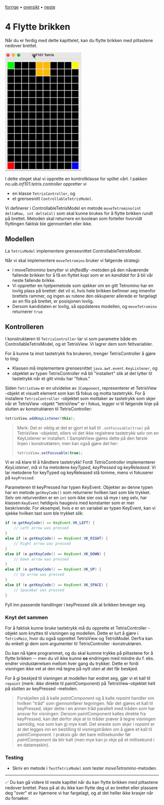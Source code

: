 [forrige](./03-tegnbrikke.md) &bullet; [oversikt](../README.md#steg-for-steg) &bullet; [neste](./05-roterebrikke.md)

# 4 Flytte brikken

Når du er ferdig med dette kapittelet, kan du flytte brikken med piltastene nedover brettet.

[<img src="./pics/movePiece.gif"  width="250">](./pics/movePiece.gif)

I dette steget skal vi opprette en kontrollklasse for spillet vårt. I pakken *no.uib.inf101.tetris.controller* oppretter vi
- en klasse `TetrisController`, og
- et grensesnitt `ControllableTetrisModel`.

Vi definerer i ControllableTetrisModel en metode `moveTetromino(int deltaRow, int deltaCol)` som skal kunne brukes for å flytte brikken rundt på brettet. Metoden skal returnere en boolean som forteller hvorvidt flyttingen faktisk ble gjennomført eller ikke.

## Modellen

La `TetrisModel` implementere grensesnittet ControllableTetrisModel.

Når vi skal implementere `moveTetromino` bruker vi følgende strategi:
- I moveTetromino benytter vi *shiftedBy* -metoden på den nåværende fallende brikken for å få en flyttet kopi som er en *kandidat* for å bli vår neste fallende brikke.
- Vi oppretter en hjelpemetode som sjekker om en gitt Tetromino har en lovlig plass på brettet: det vil si, hvis hele brikken befinner seg innenfor brettets rammer, og ingen av rutene den okkuperer allerede er fargelagt av en flis på brettet, er posisjonen lovlig.
- Dersom kandidaten er lovlig, så oppdateres modellen, og `moveTetromino` returnerer `true`

## Kontrolleren

I konstruktøren til `TetrisController` tar vi som parametre både en ControllableTetrisModel, og et TetrisView. Vi lagrer dem som feltvariabler.

For å kunne ta imot tastetrykk fra brukeren, trenger TetrisController å gjøre to ting:
- Klassen må implementere grensesnittet `java.awt.event.KeyListener`, og
- objektet av typen TetrisController må bli "installert" slik at det lytter til tastetrykk når et gitt vindu har "fokus."

Siden `TetrisView` er en utvidelse av `JComponent`, representerer et TetrisView -objekt et visuelt element som kan få fokus og motta tastetrykk. For å installere `TetrisController` -objektet som mottaker av tastetrykk som skjer når et TetrisView -objekt "tetrisView" er i fokus, legger vi til følgende linje på slutten av konstruktøren til TetrisController:
```java
tetrisView.addKeyListener(this);
```
> Merk: Det er viktig at det er gjort et kall til `.setFocusable(true)` på TetrisView -objektet, ellers vil det ikke registrere tastetrykk selv om en KeyListener er installert. I SampleView gjøres dette på den første linjen i konstruktøren; men kan også gjøre det her:
>
> ```java
> tetrisView.setFocusable(true);
> ```

Vi er nå klare til å håndtere tastetrykk! Fordi *TetrisController* implementerer *KeyListener*, må vi ha metodene *keyTyped*, *keyPressed* og *keyReleased*. Vi lar metodene for keyTyped og keyReleased stå tomme, mens vi fokuserer på `keyPressed`:

Parameteren til keyPressed har typen KeyEvent. Objekter av denne typen har en metode `getKeyCode()` som returnerer hvilken tast som ble trykket. Selv om returverdien er en `int` som ikke sier oss så mye i seg selv, har klassen `KeyEvent` heldigvis haugevis med konstanter som er mer beskrivende. For eksempel, hvis *e* er en variabel av typen KeyEvent, kan vi sjekke hvilken tast som ble trykket slik:
```java
if (e.getKeyCode() == KeyEvent.VK_LEFT) {
    // Left arrow was pressed
}
else if (e.getKeyCode() == KeyEvent.VK_RIGHT) {
    // Right arrow was pressed
}
else if (e.getKeyCode() == KeyEvent.VK_DOWN) {
    // Down arrow was pressed
}
else if (e.getKeyCode() == KeyEvent.VK_UP) {
    // Up arrow was pressed
}
else if (e.getKeyCode() == KeyEvent.VK_SPACE) {
    // Spacebar was pressed
}
```

Fyll inn passende handlinger i keyPressed slik at brikken beveger seg.

### Knyt det sammen

For å faktisk kunne bruke tastetrykk må du opprette et TetrisController -objekt som knyttes til visningen og modellen. Dette er lurt å gjøre i `TetrisMain`, hvor du også opprettet TetrisView og TetrisModel. Derfra kan du enkelt gi dem som argumenter til TetrisController -konstruktøren.

Du kan nå kjøre programmet, og du skal kunnne trykke på piltastene for å flytte brikken -- men du vil ikke kunne **se** endringen med mindre du f. eks. endrer vindustørrelsen mellom hver gang du trykker. Dette er fordi visningen ikke vet at den må tegne på nytt uten at det får beskjed.

For å gi beskjed til visningen at modellen har endret seg, gjør vi et kall til `repaint` (merk: *ikke* direkte til paintComponent) på TetrisView-objektet helt på slutten av keyPressed -metoden.

> Forskjellen på å kalle *paintComponent* og å kalle *repaint* handler om hvilken "tråd" som gjennomfører tegningen. Når det gjøres et kall til keyPressed, skjer dette i en annen tråd parallelt med tråden som har ansvar for visningen. Dersom paintComponent kalles direkte fra keyPressed, kan det derfor skje at to tråder prøver å tegne visningen samtidig, noe som kan gi mye krøll. Det eneste som skjer i *repaint* er at det legges inn en bestilling til visningstråden om å gjøre et kall til *paintComponent*. I praksis går det bare millisekunder før *paintComponent* da blir kalt (men mye kan jo skje på et millisekund i en datamaskin).


### Testing

* Skriv en metode i `TestTetrisModel` som tester *moveTetromino*-metoden.

---

:white_check_mark:  Du kan gå videre til neste kapittel når du kan flytte brikken med piltastene nedover brettet. Pass på at du ikke kan flytte deg ut av brettet eller plassere deg "over" et av hjørnene vi har fargelagt, og at det heller ikke krasjer når du forsøker.
